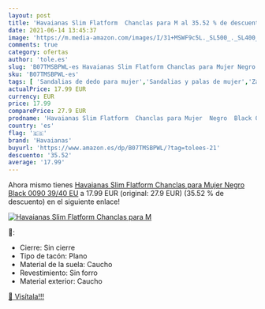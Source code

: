 ```yaml
---
layout: post
title: 'Havaianas Slim Flatform  Chanclas para M al 35.52 % de descuento'
date: 2021-06-14 13:45:37
image: 'https://m.media-amazon.com/images/I/31+MSWF9c5L._SL500_._SL400_.jpg'
comments: true
category: ofertas
author: 'tole.es'
slug: 'B07TMSBPWL-es Havaianas Slim Flatform Chanclas para Mujer Negro Black...'
sku: 'B07TMSBPWL-es'
tags: [ 'Sandalias de dedo para mujer','Sandalias y palas de mujer','Zapatos','Zapatos para mujer','Zapatos y complementos','chanclas','havaianas', ]
actualPrice: 17.99 EUR
currency: EUR
price: 17.99
comparePrice: 27.9 EUR
prodname: 'Havaianas Slim Flatform  Chanclas para Mujer  Negro  Black 0090   39/40 EU'
country: 'es'
flag: '🇪🇸'
brand: 'Havaianas'
buyurl: 'https://www.amazon.es/dp/B07TMSBPWL/?tag=tolees-21'
descuento: '35.52'
average: '17.99'
---
```


Ahora mismo tienes [Havaianas Slim Flatform  Chanclas para Mujer  Negro  Black 0090   39/40 EU](https://www.amazon.es/dp/B07TMSBPWL/?tag=tolees-21) a 17.99 EUR (original: 27.9 EUR) (35.52 %  de descuento) en el siguiente enlace!

[![Havaianas Slim Flatform  Chanclas para M](https://m.media-amazon.com/images/I/31+MSWF9c5L._SL500_._SL400_.jpg)](https://www.amazon.es/dp/B07TMSBPWL/?tag=tolees-21)

🔎:

- Cierre: Sin cierre
- Tipo de tacón: Plano
- Material de la suela: Caucho
- Revestimiento: Sin forro
- Material exterior: Caucho

[🛒 Visítala!!!](https://www.amazon.es/dp/B07TMSBPWL/?tag=tolees-21)
